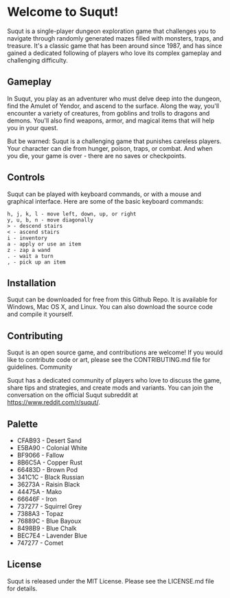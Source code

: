 # Welcome to Suqut!

Suqut is a single-player dungeon exploration game that challenges you to navigate through randomly generated mazes filled with monsters, traps, and treasure. It's a classic game that has been around since 1987, and has since gained a dedicated following of players who love its complex gameplay and challenging difficulty.

## Gameplay

In Suqut, you play as an adventurer who must delve deep into the dungeon, find the Amulet of Yendor, and ascend to the surface. Along the way, you'll encounter a variety of creatures, from goblins and trolls to dragons and demons. You'll also find weapons, armor, and magical items that will help you in your quest.

But be warned: Suqut is a challenging game that punishes careless players. Your character can die from hunger, poison, traps, or combat. And when you die, your game is over - there are no saves or checkpoints.

## Controls

Suqut can be played with keyboard commands, or with a mouse and graphical interface. Here are some of the basic keyboard commands:

    h, j, k, l - move left, down, up, or right
    y, u, b, n - move diagonally
    > - descend stairs
    < - ascend stairs
    i - inventory
    a - apply or use an item
    z - zap a wand
    . - wait a turn
    , - pick up an item

## Installation

Suqut can be downloaded for free from this Github Repo. It is available for Windows, Mac OS X, and Linux. You can also download the source code and compile it yourself.

## Contributing

Suqut is an open source game, and contributions are welcome! If you would like to contribute code or art, please see the CONTRIBUTING.md file for guidelines.
Community

Suqut has a dedicated community of players who love to discuss the game, share tips and strategies, and create mods and variants. You can join the conversation on the official Suqut subreddit at https://www.reddit.com/r/suqut/.

## Palette

- CFAB93 - Desert Sand
- E5BA90 - Colonial White
- BF9066 - Fallow
- 8B6C5A - Copper Rust
- 66483D - Brown Pod
- 341C1C - Black Russian
- 36273A - Raisin Black
- 44475A - Mako
- 66646F - Iron
- 737277 - Squirrel Grey
- 7388A3 - Topaz
- 76889C - Blue Bayoux
- 8498B9 - Blue Chalk
- BEC7E4 - Lavender Blue
- 747277 - Comet

## License

Suqut is released under the MIT License. Please see the LICENSE.md file for details.


